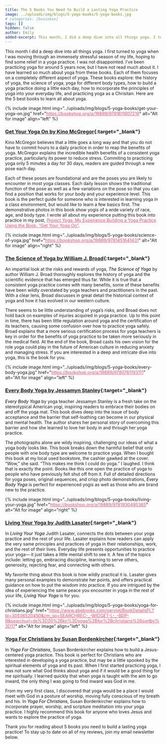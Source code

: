 ```yaml
---
title: The 5 Books You Need to Build a Lasting Yoga Practice
image: ../uploads/img/blogs/5-yoga-books/5-yoga-books.jpg
# categories: [business]
tags: []
hidden: false
author: Emily
added-excerpt: This month, I did a deep dive into all things yoga. I turned to yoga when I was moving through an immensely stressful season of my life, hoping to find some relief. I was not disappointed. I’ve been practicing yoga for around 5 years, but I have not read much about it. I have learned so much about yoga from these books.
---
```


<style> em {color: black;} p a {color: #f0506e;}</style>

This month I did a deep dive into all things yoga. I first turned to yoga when I was moving through an immensely stressful season of my life, hoping to find some relief in a yoga practice. I was not disappointed. I’ve been practicing yoga for around 5 years now, but I have not read much about it. I have learned so much about yoga from these books. Each of them focuses on a completely different aspect of yoga. These books explore: the history of yoga, the science of yoga, yoga for different body types, how to build a yoga practice doing a little each day, how to incorporate the principles of yoga into your everyday life, and practicing yoga as a Chrisitan. Here are the 5 best books to learn all about yoga.

{% include image.html img="../uploads/img/blogs/5-yoga-books/get-your-yoga-on.jpg" href="https://bookshop.org/a/19889/9781611807219" alt="Alt for image" align="left" %}

### [Get Your Yoga On by Kino McGregor](https://bookshop.org/a/19889/9781611807219){:target="\_blank"}

Kino McGregor believes that a little goes a long way and that you do not have to commit hours to a daily practice in order to reap the benefits of yoga. McGregor explains the incredible health benefits of a consistent yoga practice, particularly its power to reduce stress. Commiting to practicing yoga only 5 minutes a day for 30 days, readers are guided through a new pose each day.

Each of these poses are foundational and are the poses you are likely to encounter in most yoga classes. Each daily lesson shows the traditional function of the pose as well as a few variations on the pose so that you can find a position that works for your body and your experience level. This book is the perfect guide for someone who is interested in learning yoga in a class environment, but would like to learn a few basics first. The demonstrative photos in this book show yogis of a wide variety of race, age, and body type. I wrote all about my experience putting this book into practice in my post, [Project Yoga: My Experience Building a Yoga Practice Using the Book, “Get Your Yoga On”](/get-your-yoga-on/).

{% include image.html img="../uploads/img/blogs/5-yoga-books/science-of-yoga.jpg" href="https://bookshop.org/a/19889/9781451641431" alt="Alt for image" align="right" %}

### [The Science of Yoga by William J. Broad](https://bookshop.org/a/19889/9781451641431){:target="\_blank"}

An impartial look at the risks and rewards of yoga, _The Science of Yoga_ by author William J. Broad thoroughly explores the history of yoga and the scientific evidence that has emerged thus far. While it is true that a consistent yoga practice comes with many benefits, some of these benefits have been wildly overstated by yoga teachers and practitioners in the past. With a clear lens, Broad discusses in great detail the historical context of yoga and how it has evolved in our western culture.

There seems to be little understanding of yoga’s risks, and Broad does not hold back on examples of injuries acquired in yoga practice. Up to this point in time, there has been little regulation around yoga and the certification of its teachers, causing some confusion over how to practice yoga safely. Broad explains that a more serious certification process for yoga teachers is key in order for the benefits of yoga practice to be taken more seriously in the medical field. At the end of the book, Broad casts his own vision for the role yoga could play in the future of American culture in reducing anxiety and managing stress. If you are interested in a deep and intricate dive into yoga, this is the book for you.

{% include image.html img="../uploads/img/blogs/5-yoga-books/every-body-yoga.jpg" href="https://bookshop.org/a/19889/9780761193111" alt="Alt for image" align="left" %}

### [Every Body Yoga by Jessamyn Stanley](https://bookshop.org/a/19889/9780761193111){:target="\_blank"}

_Every Body Yoga_ by yoga teacher Jessamyn Stanley is a fresh take on the stereotypical American yogi, inspiring readers to embrace their bodies on and off the yoga mat. This book dives deep into the issue of body acceptance and the barrier that self-loathing can become in our physical and mental health. The author shares her personal story of overcoming this barrier and how she learned to love her body in and through her yoga practice.

The photographs alone are wildy inspiring, challenging our ideas of what a yoga body looks like. This book breaks down the harmful belief that only people with one body type are welcome to practice yoga. When I bought this book at my local used bookstore, the cashier gawked at the cover. “Wow,” she said. “This makes me think I could do yoga.” I laughed. I think that is exactly the point. Books like this one open the practice of yoga to people who have previously felt shut off from it. Full of detailed directions for yoga poses, original sequences, and crisp photo demonstrations, _Every Body Yoga_ is perfect for experienced yogis as well as those who are brand new to the practice.

{% include image.html img="../uploads/img/blogs/5-yoga-books/living-your-yoga.jpg" href="https://bookshop.org/a/19889/9781930485365" alt="Alt for image" align="right" %}

### [Living Your Yoga by Judith Lasater](https://bookshop.org/a/19889/9781930485365){:target="\_blank"}

In _Living Your Yoga_ Judith Lasater, connects the dots between your yoga practice and the rest of your life. Lasater explains how readers can apply the very same principles and practices of yoga in their relationships, work, and the rest of their lives. Everyday life presents opportunities to practice your yoga— it just takes a little mental shift to see it. A few of the topics include: letting go, embracing discipline, learning to serve others, generosity, rejecting fear, and connecting with others.

My favorite thing about this book is how wildly practical it is. Lasater gives many personal examples to demonstrate her points, and offers practical guidance on how to put the wisdom into practice. If you are intrigued by the idea of experiencing the same peace you encounter in yoga in the rest of your life, _Living Your Yoga_ is for you.

{% include image.html img="../uploads/img/blogs/5-yoga-books/yoga-for-christians.jpg" href="https://www.abebooks.com/servlet/BookDetailsPL?bi=30536520450&cm_sp=SEARCHREC-_-WIDGET-L-_-BDP-R&searchurl=ds%3D20%26kn%3Dyoga%2Bfor%2Bchristians%26sortby%3D17" alt="Alt for image" align="left" %}

### [Yoga For Christians by Susan Bordenkircher](https://www.abebooks.com/servlet/BookDetailsPL?bi=30536520450&cm_sp=SEARCHREC-_-WIDGET-L-_-BDP-R&searchurl=ds%3D20%26kn%3Dyoga%2Bfor%2Bchristians%26sortby%3D17){:target="\_blank"}

In _Yoga For Christians_, Susan Bordenkircher explains how to build a Jesus-centered yoga practice. This book is perfect for Christians who are interested in developing a yoga practice, but may be a little spooked by the spiritual elements of yoga and its past. When I first started practicing yoga, I was not sure what God thinks about yoga and if it would be a good thing for me spiritually. I learned quickly that when yoga is taught with the aim to go inward, the only thing I was going to find inward was God in me.

From my very first class, I discovered that yoga would be a place I would meet with God in a posture of worship, moving fully conscious of my breath and his. In _Yoga For Christians_, Susan Bordenkircher explains how to incorporate prayer, worship, and scripture meditation into your yoga practice. I highly recommend this book for anyone who loves Jesus and wants to explore the practice of yoga.

Thank you for reading about 5 books you need to build a lasting yoga practice! To stay up to date on all of my reviews, join my email newsletter below.
